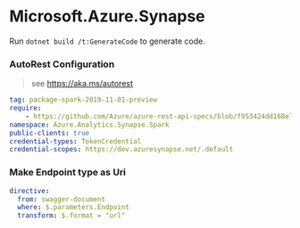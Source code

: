 # Microsoft.Azure.Synapse

Run `dotnet build /t:GenerateCode` to generate code.

### AutoRest Configuration
> see https://aka.ms/autorest

``` yaml
tag: package-spark-2019-11-01-preview
require:
    - https://github.com/Azure/azure-rest-api-specs/blob/f953424dd168e71373bc52edb9713d2d86a14ada/specification/synapse/data-plane/readme.md
namespace: Azure.Analytics.Synapse.Spark
public-clients: true
credential-types: TokenCredential
credential-scopes: https://dev.azuresynapse.net/.default
```

### Make Endpoint type as Uri

``` yaml
directive:
  from: swagger-document
  where: $.parameters.Endpoint
  transform: $.format = "url"
```